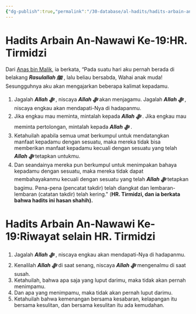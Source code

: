 ```yaml
---
{"dg-publish":true,"permalink":"/30-database/al-hadits/hadits-arbain-an-nawawi-19-menjaga-hak-allah-dan-memahami-takdir/"}
---
```



# Hadits Arbain An-Nawawi  Ke-19:HR. Tirmidzi
Dari [Anas bin Malik](https://id.wikipedia.org/wiki/Anas_bin_Malik), ia berkata, “Pada suatu hari aku pernah berada di belakang ***Rasulallah ﷺ***  , lalu beliau bersabda,
 Wahai anak muda! Sesungguhnya aku akan mengajarkan beberapa kalimat kepadamu. 
1. Jagalah ***Allah ﷻ*** , niscaya ***Allah ﷻ***  akan menjagamu. Jagalah ***Allah ﷻ*** , niscaya engkau akan mendapati-Nya di hadapanmu. 
2. Jika engkau mau meminta, mintalah kepada ***Allah ﷻ*** . Jika engkau mau meminta pertolongan, mintalah kepada ***Allah ﷻ*** . 
3. Ketahuilah apabila semua umat berkumpul untuk mendatangkan manfaat kepadamu dengan sesuatu, maka mereka tidak bisa memberikan manfaat kepadamu kecuali dengan sesuatu yang telah ***Allah ﷻ***  tetapkan untukmu. 
4. Dan seandainya mereka pun berkumpul untuk menimpakan bahaya kepadamu dengan sesuatu, maka mereka tidak dapat membahayakanmu kecuali dengan sesuatu yang telah ***Allah ﷻ***  tetapkan bagimu. Pena-pena (pencatat takdir) telah diangkat dan lembaran-lembaran (catatan takdir) telah kering." (**HR. Tirmidzi, dan ia berkata bahwa hadits ini hasan shahih).**

# Hadits Arbain An-Nawawi Ke-19:Riwayat selain HR. Tirmidzi
1. Jagalah ***Allah ﷻ*** , niscaya engkau akan mendapati-Nya di hadapanmu. 
2. Kenalilah ***Allah ﷻ***  di saat senang, niscaya ***Allah ﷻ***  mengenalmu di saat susah. 
3. Ketahuilah, bahwa apa saja yang luput darimu, maka tidak akan pernah menimpamu. 
4. Dan apa yang menimpamu, maka tidak akan pernah luput darimu. 
5. Ketahuilah bahwa kemenangan bersama kesabaran, kelapangan itu bersama kesulitan, dan bersama kesulitan itu ada kemudahan.
